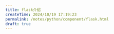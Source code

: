 ```yaml
---
title: flask介绍
createTime: 2024/10/19 17:19:23
permalink: /notes/python/component/flask.html
draft: true
---
```

